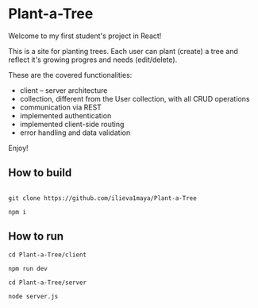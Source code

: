 # Plant-a-Tree

Welcome to my first student's project in React!

This is a site for planting trees. Each user can plant (create) a tree and reflect it's growing progres and needs (edit/delete).

These are the covered functionalities:
* client – server architecture
* collection, different from the User collection, with all CRUD operations
* communication via REST
* implemented authentication
* implemented client-side routing
* error handling and data validation

Enjoy!
 
## How to build 
```

git clone https://github.com/ilieva1maya/Plant-a-Tree

npm i

```

## How to run

```
cd Plant-a-Tree/client

npm run dev

cd Plant-a-Tree/server

node server.js

```
